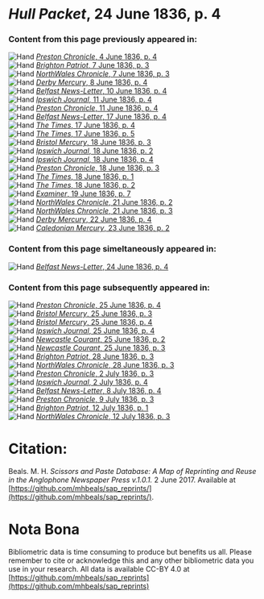 # *Hull Packet*, 24 June 1836, p. 4  
  
### Content from this page previously appeared in:  
![Hand](http://scissorsandpaste.net/wp-content/uploads/2017/06/smallhandpointer.png) [*Preston Chronicle*, 4 June 1836, p. 4](https://mhbeals.github.io/sap_html/Preston-Chronicle/Preston-Chronicle-4-June-1836-p-4)  
![Hand](http://scissorsandpaste.net/wp-content/uploads/2017/06/smallhandpointer.png) [*Brighton Patriot*, 7 June 1836, p. 3](https://mhbeals.github.io/sap_html/Brighton-Patriot/Brighton-Patriot-7-June-1836-p-3)  
![Hand](http://scissorsandpaste.net/wp-content/uploads/2017/06/smallhandpointer.png) [*NorthWales Chronicle*, 7 June 1836, p. 3](https://mhbeals.github.io/sap_html/NorthWales-Chronicle/NorthWales-Chronicle-7-June-1836-p-3)  
![Hand](http://scissorsandpaste.net/wp-content/uploads/2017/06/smallhandpointer.png) [*Derby Mercury*, 8 June 1836, p. 4](https://mhbeals.github.io/sap_html/Derby-Mercury/Derby-Mercury-8-June-1836-p-4)  
![Hand](http://scissorsandpaste.net/wp-content/uploads/2017/06/smallhandpointer.png) [*Belfast News-Letter*, 10 June 1836, p. 4](https://mhbeals.github.io/sap_html/Belfast-News-Letter/Belfast-News-Letter-10-June-1836-p-4)  
![Hand](http://scissorsandpaste.net/wp-content/uploads/2017/06/smallhandpointer.png) [*Ipswich Journal*, 11 June 1836, p. 4](https://mhbeals.github.io/sap_html/Ipswich-Journal/Ipswich-Journal-11-June-1836-p-4)  
![Hand](http://scissorsandpaste.net/wp-content/uploads/2017/06/smallhandpointer.png) [*Preston Chronicle*, 11 June 1836, p. 4](https://mhbeals.github.io/sap_html/Preston-Chronicle/Preston-Chronicle-11-June-1836-p-4)  
![Hand](http://scissorsandpaste.net/wp-content/uploads/2017/06/smallhandpointer.png) [*Belfast News-Letter*, 17 June 1836, p. 4](https://mhbeals.github.io/sap_html/Belfast-News-Letter/Belfast-News-Letter-17-June-1836-p-4)  
![Hand](http://scissorsandpaste.net/wp-content/uploads/2017/06/smallhandpointer.png) [*The Times*, 17 June 1836, p. 4](https://mhbeals.github.io/sap_html/The-Times/The-Times-17-June-1836-p-4)  
![Hand](http://scissorsandpaste.net/wp-content/uploads/2017/06/smallhandpointer.png) [*The Times*, 17 June 1836, p. 5](https://mhbeals.github.io/sap_html/The-Times/The-Times-17-June-1836-p-5)  
![Hand](http://scissorsandpaste.net/wp-content/uploads/2017/06/smallhandpointer.png) [*Bristol Mercury*, 18 June 1836, p. 3](https://mhbeals.github.io/sap_html/Bristol-Mercury/Bristol-Mercury-18-June-1836-p-3)  
![Hand](http://scissorsandpaste.net/wp-content/uploads/2017/06/smallhandpointer.png) [*Ipswich Journal*, 18 June 1836, p. 2](https://mhbeals.github.io/sap_html/Ipswich-Journal/Ipswich-Journal-18-June-1836-p-2)  
![Hand](http://scissorsandpaste.net/wp-content/uploads/2017/06/smallhandpointer.png) [*Ipswich Journal*, 18 June 1836, p. 4](https://mhbeals.github.io/sap_html/Ipswich-Journal/Ipswich-Journal-18-June-1836-p-4)  
![Hand](http://scissorsandpaste.net/wp-content/uploads/2017/06/smallhandpointer.png) [*Preston Chronicle*, 18 June 1836, p. 3](https://mhbeals.github.io/sap_html/Preston-Chronicle/Preston-Chronicle-18-June-1836-p-3)  
![Hand](http://scissorsandpaste.net/wp-content/uploads/2017/06/smallhandpointer.png) [*The Times*, 18 June 1836, p. 1](https://mhbeals.github.io/sap_html/The-Times/The-Times-18-June-1836-p-1)  
![Hand](http://scissorsandpaste.net/wp-content/uploads/2017/06/smallhandpointer.png) [*The Times*, 18 June 1836, p. 2](https://mhbeals.github.io/sap_html/The-Times/The-Times-18-June-1836-p-2)  
![Hand](http://scissorsandpaste.net/wp-content/uploads/2017/06/smallhandpointer.png) [*Examiner*, 19 June 1836, p. 7](https://mhbeals.github.io/sap_html/Examiner/Examiner-19-June-1836-p-7)  
![Hand](http://scissorsandpaste.net/wp-content/uploads/2017/06/smallhandpointer.png) [*NorthWales Chronicle*, 21 June 1836, p. 2](https://mhbeals.github.io/sap_html/NorthWales-Chronicle/NorthWales-Chronicle-21-June-1836-p-2)  
![Hand](http://scissorsandpaste.net/wp-content/uploads/2017/06/smallhandpointer.png) [*NorthWales Chronicle*, 21 June 1836, p. 3](https://mhbeals.github.io/sap_html/NorthWales-Chronicle/NorthWales-Chronicle-21-June-1836-p-3)  
![Hand](http://scissorsandpaste.net/wp-content/uploads/2017/06/smallhandpointer.png) [*Derby Mercury*, 22 June 1836, p. 4](https://mhbeals.github.io/sap_html/Derby-Mercury/Derby-Mercury-22-June-1836-p-4)  
![Hand](http://scissorsandpaste.net/wp-content/uploads/2017/06/smallhandpointer.png) [*Caledonian Mercury*, 23 June 1836, p. 2](https://mhbeals.github.io/sap_html/Caledonian-Mercury/Caledonian-Mercury-23-June-1836-p-2)  
  
### Content from this page simeltaneously appeared in:  
![Hand](http://scissorsandpaste.net/wp-content/uploads/2017/06/smallhandpointer.png) [*Belfast News-Letter*, 24 June 1836, p. 4](https://mhbeals.github.io/sap_html/Belfast-News-Letter/Belfast-News-Letter-24-June-1836-p-4)  
  
### Content from this page subsequently appeared in:  
![Hand](http://scissorsandpaste.net/wp-content/uploads/2017/06/smallhandpointer.png) [*Preston Chronicle*, 25 June 1836, p. 4](https://mhbeals.github.io/sap_html/Preston-Chronicle/Preston-Chronicle-25-June-1836-p-4)  
![Hand](http://scissorsandpaste.net/wp-content/uploads/2017/06/smallhandpointer.png) [*Bristol Mercury*, 25 June 1836, p. 3](https://mhbeals.github.io/sap_html/Bristol-Mercury/Bristol-Mercury-25-June-1836-p-3)  
![Hand](http://scissorsandpaste.net/wp-content/uploads/2017/06/smallhandpointer.png) [*Bristol Mercury*, 25 June 1836, p. 4](https://mhbeals.github.io/sap_html/Bristol-Mercury/Bristol-Mercury-25-June-1836-p-4)  
![Hand](http://scissorsandpaste.net/wp-content/uploads/2017/06/smallhandpointer.png) [*Ipswich Journal*, 25 June 1836, p. 4](https://mhbeals.github.io/sap_html/Ipswich-Journal/Ipswich-Journal-25-June-1836-p-4)  
![Hand](http://scissorsandpaste.net/wp-content/uploads/2017/06/smallhandpointer.png) [*Newcastle Courant*, 25 June 1836, p. 2](https://mhbeals.github.io/sap_html/Newcastle-Courant/Newcastle-Courant-25-June-1836-p-2)  
![Hand](http://scissorsandpaste.net/wp-content/uploads/2017/06/smallhandpointer.png) [*Newcastle Courant*, 25 June 1836, p. 3](https://mhbeals.github.io/sap_html/Newcastle-Courant/Newcastle-Courant-25-June-1836-p-3)  
![Hand](http://scissorsandpaste.net/wp-content/uploads/2017/06/smallhandpointer.png) [*Brighton Patriot*, 28 June 1836, p. 3](https://mhbeals.github.io/sap_html/Brighton-Patriot/Brighton-Patriot-28-June-1836-p-3)  
![Hand](http://scissorsandpaste.net/wp-content/uploads/2017/06/smallhandpointer.png) [*NorthWales Chronicle*, 28 June 1836, p. 3](https://mhbeals.github.io/sap_html/NorthWales-Chronicle/NorthWales-Chronicle-28-June-1836-p-3)  
![Hand](http://scissorsandpaste.net/wp-content/uploads/2017/06/smallhandpointer.png) [*Preston Chronicle*, 2 July 1836, p. 3](https://mhbeals.github.io/sap_html/Preston-Chronicle/Preston-Chronicle-2-July-1836-p-3)  
![Hand](http://scissorsandpaste.net/wp-content/uploads/2017/06/smallhandpointer.png) [*Ipswich Journal*, 2 July 1836, p. 4](https://mhbeals.github.io/sap_html/Ipswich-Journal/Ipswich-Journal-2-July-1836-p-4)  
![Hand](http://scissorsandpaste.net/wp-content/uploads/2017/06/smallhandpointer.png) [*Belfast News-Letter*, 8 July 1836, p. 4](https://mhbeals.github.io/sap_html/Belfast-News-Letter/Belfast-News-Letter-8-July-1836-p-4)  
![Hand](http://scissorsandpaste.net/wp-content/uploads/2017/06/smallhandpointer.png) [*Preston Chronicle*, 9 July 1836, p. 3](https://mhbeals.github.io/sap_html/Preston-Chronicle/Preston-Chronicle-9-July-1836-p-3)  
![Hand](http://scissorsandpaste.net/wp-content/uploads/2017/06/smallhandpointer.png) [*Brighton Patriot*, 12 July 1836, p. 1](https://mhbeals.github.io/sap_html/Brighton-Patriot/Brighton-Patriot-12-July-1836-p-1)  
![Hand](http://scissorsandpaste.net/wp-content/uploads/2017/06/smallhandpointer.png) [*NorthWales Chronicle*, 12 July 1836, p. 3](https://mhbeals.github.io/sap_html/NorthWales-Chronicle/NorthWales-Chronicle-12-July-1836-p-3)  


# Citation: 

Beals. M. H. *Scissors and Paste Database: A Map of Reprinting and Reuse in the Anglophone Newspaper Press v.1.0.1.* 2 June 2017. Available at [https://github.com/mhbeals/sap_reprints/](https://github.com/mhbeals/sap_reprints/). 

# Nota Bona

Bibliometric data is time consuming to produce but benefits us all. Please remember to cite or acknowledge this and any other bibliometric data you use in your research. All data is available CC-BY 4.0 at [https://github.com/mhbeals/sap_reprints](https://github.com/mhbeals/sap_reprints)
